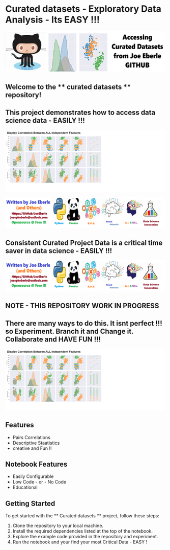 # Curated datasets  - Exploratory Data Analysis - Its EASY !!!   


![Code Logo](code.png)

## Welcome to the ** curated datasets ** repository! 
## This project demonstrates how to access data science data - EASILY  !!! 

![Sample Code Logo](sample.png)

![Developer Logo](developer.png)

## Consistent Curated Project Data is a critical time saver in data science -  EASILY  !!!  

![Developer Logo](developer.png)

## NOTE - THIS REPOSITORY WORK IN PROGRESS 

## There are many ways to do this. It isnt perfect !!! so Experiment. Branch it and Change it. Collaborate and HAVE FUN !!! 

![Sample Code Logo](sample.png)

## Features


- Pairs Correlations 
- Descriptive Staatistics
- creative and Fun !!


## Notebook Features

- Easily Configurable
- Low Code - or - No Code
- Educational 

## Getting Started

To get started with the **  Curated datasets ** project, follow these steps:

1. Clone the repository to your local machine.
2. Install the required dependencies listed at the top of the notebook.
3. Explore the example code provided in the repository and experiment.
4. Run the notebook and your find your most Critical Data - EASY !






